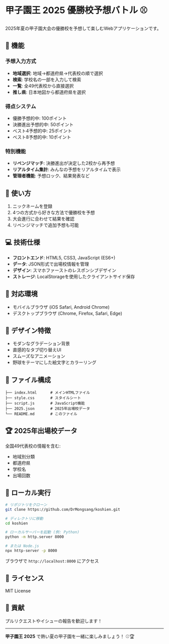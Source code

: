 # 甲子園王 2025 優勝校予想バトル ⚾

2025年夏の甲子園大会の優勝校を予想して楽しむWebアプリケーションです。

## 🎯 機能

### 予想入力方式
- **地域選択**: 地域→都道府県→代表校の順で選択
- **検索**: 学校名の一部を入力して検索
- **一覧**: 全49代表校から直接選択
- **推し県**: 日本地図から都道府県を選択

### 得点システム
- 優勝予想的中: 100ポイント
- 決勝進出予想的中: 50ポイント
- ベスト4予想的中: 25ポイント
- ベスト8予想的中: 10ポイント

### 特別機能
- **リベンジマッチ**: 決勝進出が決定した2校から再予想
- **リアルタイム集計**: みんなの予想をリアルタイムで表示
- **管理者機能**: 予想ロック、結果発表など

## 🚀 使い方

1. ニックネームを登録
2. 4つの方式から好きな方法で優勝校を予想
3. 大会進行に合わせて結果を確認
4. リベンジマッチで追加予想も可能

## 💻 技術仕様

- **フロントエンド**: HTML5, CSS3, JavaScript (ES6+)
- **データ**: JSON形式で出場校情報を管理
- **デザイン**: スマホファーストのレスポンシブデザイン
- **ストレージ**: LocalStorageを使用したクライアントサイド保存

## 📱 対応環境

- モバイルブラウザ (iOS Safari, Android Chrome)
- デスクトップブラウザ (Chrome, Firefox, Safari, Edge)

## 🎨 デザイン特徴

- モダンなグラデーション背景
- 直感的なタブ切り替えUI
- スムーズなアニメーション
- 野球をテーマにした絵文字とカラーリング

## 📂 ファイル構成

```
├── index.html      # メインHTMLファイル
├── style.css       # スタイルシート
├── script.js       # JavaScript機能
├── 2025.json       # 2025年出場校データ
└── README.md       # このファイル
```

## 🏆 2025年出場校データ

全国49代表校の情報を含む:
- 地域別分類
- 都道府県
- 学校名
- 出場回数

## 🔧 ローカル実行

```bash
# リポジトリをクローン
git clone https://github.com/DrMongsang/koshien.git

# ディレクトリに移動
cd koshien

# ローカルサーバーを起動 (例: Python)
python -m http.server 8000

# または Node.js
npx http-server -p 8000
```

ブラウザで `http://localhost:8000` にアクセス

## 📄 ライセンス

MIT License

## 🤝 貢献

プルリクエストやイシューの報告を歓迎します！

---

**甲子園王 2025** で熱い夏の甲子園を一緒に楽しみましょう！ ⚾🏆